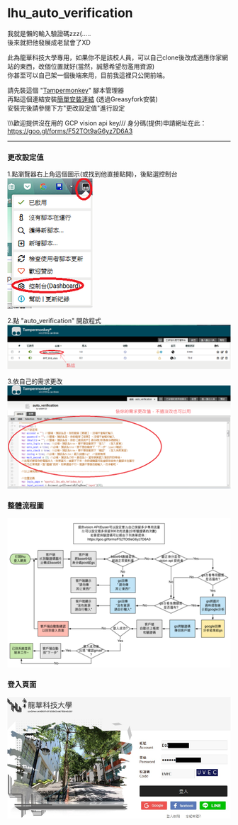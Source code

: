 # lhu_auto_verification
我就是懶的輸入驗證碼zzz(.....    
後來就把他發展成老鼠會了XD    

此為龍華科技大學專用，如果你不是該校人員，可以自己clone後改成適應你家網站的東西，改個位置就好(當然，誠懇希望勿濫用資源)    
你甚至可以自己架一個後端來用，目前我這裡只公開前端。    


請先裝這個 "[Tampermonkey](http://tampermonkey.net/)" 腳本管理器     
再點這個連結安裝[簡單安裝連結](https://greasyfork.org/zh-TW/scripts/39780-auto-verification) (透過Greasyfork安裝)    
安裝完後請參閱下方"更改設定值"進行設定


\\\\\歡迎提供沒在用的 GCP vision api key///
身分碼(提供)申請網址在此：https://goo.gl/forms/F52TOt9aG6yz7D6A3    

---

### 更改設定值
1.點瀏覽器右上角這個圖示(或找到他直接點開)，後點選控制台    
![image](https://github.com/we684123/lhu_auto_verification/blob/master/%E5%9C%96%E5%BA%8A/2018-03-20%2020_20_41-.png?raw=true)

2.點 "auto_verification" 開啟程式    
![image](https://github.com/we684123/lhu_auto_verification/blob/master/%E5%9C%96%E5%BA%8A/2018-03-20%2020_21_20-%E5%B7%B2%E5%AE%89%E8%A3%9D%E7%9A%84%E4%BD%BF%E7%94%A8%E8%80%85%E8%85%B3%E6%9C%AC.png?raw=true)

3.依自己的需求更改    
![image](https://github.com/we684123/lhu_auto_verification/blob/master/%E5%9C%96%E5%BA%8A/2018-03-20%2020_21_42-.png?raw=true)
### 整體流程圖
![Imgur](https://github.com/we684123/lhu_auto_verification/blob/master/%E5%9C%96%E5%BA%8A/lhu%E9%A9%97%E8%AD%89%E7%A2%BC88.png?raw=true)    


### 登入頁面
![Imgur](https://github.com/we684123/lhu_auto_verification/blob/master/%E5%9C%96%E5%BA%8A/%E9%BE%8D%E8%8F%AF%E7%A7%91%E6%8A%80%E5%A4%A7%E5%AD%B8_%E8%B3%87%E8%A8%8A%E5%85%A5%E5%8F%A3%E7%B6%B2%E7%AB%99.jpg?raw=true)
